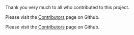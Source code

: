 Thank you very much to all who contributed to this project.

Please visit the [Contributors](https://github.com/arangamani/jenkins_api_client/graphs/contributors) page on Github.

Please visit the [Contributors](https://github.com/asghaier/jenkins_api_client2/graphs/contributors) page on Github.

